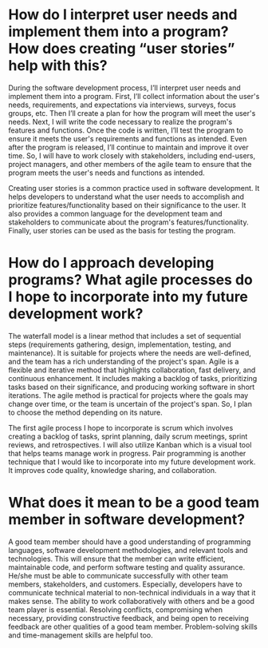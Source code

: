 # How do I interpret user needs and implement them into a program? How does creating “user stories” help with this? 

During the software development process, I’ll interpret user needs and implement them into a program. First, I’ll collect information about the user's needs, requirements, and expectations via interviews, surveys, focus groups, etc. Then I’ll create a plan for how the program will meet the user's needs. Next, I will write the code necessary to realize the program's features and functions. Once the code is written, I’ll test the program to ensure it meets the user's requirements and functions as intended. Even after the program is released, I’ll continue to maintain and improve it over time. So, I will have to work closely with stakeholders, including end-users, project managers, and other members of the agile team to ensure that the program meets the user's needs and functions as intended.

Creating user stories is a common practice used in software development. It helps developers to understand what the user needs to accomplish and prioritize features/functionality based on their significance to the user. It also provides a common language for the development team and stakeholders to communicate about the program's features/functionality. Finally, user stories can be used as the basis for testing the program. 

# How do I approach developing programs? What agile processes do I hope to incorporate into my future development work? 

The waterfall model is a linear method that includes a set of sequential steps (requirements gathering, design, implementation, testing, and maintenance). It is suitable for projects where the needs are well-defined, and the team has a rich understanding of the project's span.  Agile is a flexible and iterative method that highlights collaboration, fast delivery, and continuous enhancement. It includes making a backlog of tasks, prioritizing tasks based on their significance, and producing working software in short iterations. The agile method is practical for projects where the goals may change over time, or the team is uncertain of the project's span. So, I plan to choose the method depending on its nature. 

The first agile process I hope to incorporate is scrum which involves creating a backlog of tasks, sprint planning, daily scrum meetings, sprint reviews, and retrospectives. I will also utilize Kanban which is a visual tool that helps teams manage work in progress. Pair programming is another technique that I would like to incorporate into my future development work. It improves code quality, knowledge sharing, and collaboration.

# What does it mean to be a good team member in software development? 

A good team member should have a good understanding of programming languages, software development methodologies, and relevant tools and technologies. This will ensure that the member can write efficient, maintainable code, and perform software testing and quality assurance. He/she must be able to communicate successfully with other team members, stakeholders, and customers. Especially, developers have to communicate technical material to non-technical individuals in a way that it makes sense. The ability to work collaboratively with others and be a good team player is essential. Resolving conflicts, compromising when necessary, providing constructive feedback, and being open to receiving feedback are other qualities of a good team member. Problem-solving skills and time-management skills are helpful too.

